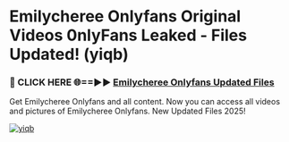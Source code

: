# Emilycheree Onlyfans Original Videos 0nlyFans Leaked - Files Updated! (yiqb)

<h3>🔴 CLICK HERE 🌐==►► <a href="https://tinyurl.com/2m67pmp6" rel="nofollow">Emilycheree Onlyfans Updated Files</a></h3>

Get Emilycheree Onlyfans and all content. Now you can access all videos and pictures of Emilycheree Onlyfans. New Updated Files 2025!

[![yiqb](https://i.imgur.com/H4QAA4z.gif)](https://tinyurl.com/2m67pmp6)